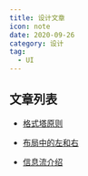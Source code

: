 ```yaml
---
title: 设计文章
icon: note
date: 2020-09-26
category: 设计
tag:
  - UI
---
```


## 文章列表

- [格式塔原则](gestalt-principle.md)

- [布局中的左和右](left-or-right.md)

- [信息流介绍](infomation-flow.md)

